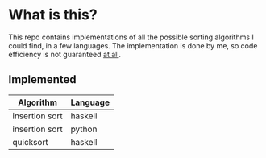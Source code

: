 # What is this?

This repo contains implementations of all the possible sorting algorithms I could find, in a few languages. The implementation is done by me, so code efficiency is not guaranteed <ins>at all</ins>.

## Implemented

| Algorithm      | Language |
|----------------|----------|
| insertion sort | haskell  |
| insertion sort | python   |
| quicksort      | haskell  |
